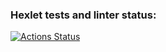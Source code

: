 ### Hexlet tests and linter status:
[![Actions Status](https://github.com/aspidium/data-analytics-project-96/actions/workflows/hexlet-check.yml/badge.svg)](https://github.com/aspidium/data-analytics-project-96/actions)